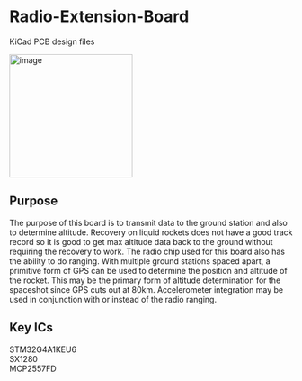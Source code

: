 # Radio-Extension-Board
KiCad PCB design files 

<img width="219" alt="image" src="https://github.com/alexrcherry/Radio-Extension-Board/assets/112339626/42429340-3357-403f-ba91-c02e0f62e17d">

## Purpose
The purpose of this board is to transmit data to the ground station and also to determine altitude. Recovery on liquid rockets does not have a good track record so it is good to get max altitude data back to the ground without requiring the recovery to work. The radio chip used for this board also has the ability to do ranging. With multiple ground stations spaced apart, a primitive form of GPS can be used to determine the position and altitude of the rocket. This may be the primary form of altitude determination for the spaceshot since GPS cuts out at 80km. Accelerometer integration may be used in conjunction with or instead of the radio ranging. 

## Key ICs
STM32G4A1KEU6  
SX1280  
MCP2557FD  
